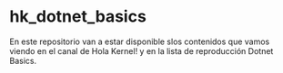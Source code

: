 # hk_dotnet_basics
En este repositorio van a estar disponible slos contenidos que vamos viendo en el canal de Hola Kernel! y en la lista de reproducción Dotnet Basics.
